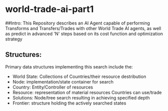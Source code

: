 # world-trade-ai-part1

##Intro: 
This Repository describes an AI Agent capable of performing Transforms and Transfers/Trades with other World Trade AI agents, as well as predict in advanced 'N' steps based on its cost function and optimization strategy


## Structures:

Primary data structures implementing this search include the:
- World State: Collections of Countries/their resource destribution
- Node: implementation/state container for search
- Country: Entity/Controller of resources
- Resource: representation of material resources Countries can use/trade
- Solutions: Node/tree search resulting in achieving specified depth
- Frontier: structure holding the actively searched states

